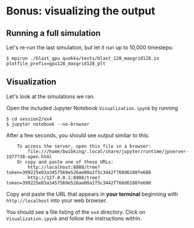 # Bonus: visualizing the output

## Running a full simulation

Let's re-run the last simulation, but let it run up to 10,000 timesteps:
```
$ mpirun ./blast_gpu quokka/tests/blast_128_maxgrid128.in plotfile_prefix=gpu128_maxgrid128_plt
```

## Visualization

Let's look at the simulations we ran.

Open the included Jupyter Notebook `Visualization.ipynb` by running

```
$ cd session2/ex4
$ jupyter notebook --no-browser
```

After a few seconds, you should see output similar to this:
```
    To access the server, open this file in a browser:
        file:///home/bwibking/.local/share/jupyter/runtime/jpserver-1977738-open.html
    Or copy and paste one of these URLs:
        http://localhost:8888/tree?token=399225e03a3457569e526ae00a1f5c3442f768d6108fe680
        http://127.0.0.1:8888/tree?token=399225e03a3457569e526ae00a1f5c3442f768d6108fe680
```

Copy and paste the URL that appears in **your terminal** beginning with `http://localhost` into your web browser.

You should see a file listing of the `ex4` directory. Click on `Visualization.ipynb` and follow the instructions within.
